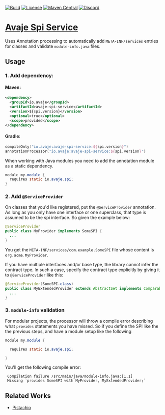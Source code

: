 [![Build](https://github.com/avaje/avaje-spi-service/actions/workflows/build.yml/badge.svg)](https://github.com/avaje/avaje-spi-service/actions/workflows/build.yml)
[![License](https://img.shields.io/badge/License-Apache%202.0-blue.svg)](https://github.com/avaje/avaje-spi-service/blob/master/LICENSE)
[![Maven Central](https://img.shields.io/maven-central/v/io.avaje/avaje-spi-service.svg?label=Maven%20Central)](https://mvnrepository.com/artifact/io.avaje/avaje-spi-service)
[![Discord](https://img.shields.io/discord/1074074312421683250?color=%237289da&label=discord)](https://discord.gg/Qcqf9R27BR)

# [Avaje Spi Service](https://avaje.io/spi)
Uses Annotation processing to automatically add `META-INF/services` entries for classes and validate `module-info.java` files.

## Usage
### 1. Add dependency:

#### Maven:
```xml
<dependency>
  <groupId>io.avaje</groupId>
  <artifactId>avaje-spi-service</artifactId>
  <version>${spi.version}</version>
  <optional>true</optional>
  <scope>provided</scope>
</dependency>
```

#### Gradle:
```kotlin
compileOnly("io.avaje:avaje-spi-service:${spi.version}")
annotationProcessor("io.avaje:avaje-spi-service:${spi.version}")
```

When working with Java modules you need to add the annotation module as a static dependency.
```java
module my.module {
  requires static io.avaje.spi;
}
```
### 2. Add `@ServiceProvider`

On classes that you'd like registered, put the `@ServiceProvider` annotation. As long as you only have one interface or one superclass, that type is assumed to be the spi interface. So given the example below:
```java
@ServiceProvider
public class MyProvider implements SomeSPI {
  ...
}
```
You get the `META-INF/services/com.example.SomeSPI` file whose content is `org.acme.MyProvider`.

If you have multiple interfaces and/or base type, the library cannot infer the contract type. In such a case, specify the contract type explicitly by giving it to `@ServiceProvider` like this:

```java
@ServiceProvider(SomeSPI.class)
public class MyExtendedProvider extends AbstractSet implements Comparable, Serializable, SomeSPI {
  ...
}
```

### 3. `module-info` validation
For modular projects, the processor will throw a compile error describing what `provides` statements you have missed. So if you define the SPI like the the previous steps, and have a module setup like the following:
```java
module my.module {

  requires static io.avaje.spi;

}
```
You'll get the following compile error:
```
 Compilation failure /src/main/java/module-info.java:[1,1]
 Missing `provides SomeSPI with MyProvider, MyExtendedProvider;`
```

## Related Works
- [Pistachio](https://github.com/jstachio/pistachio)

